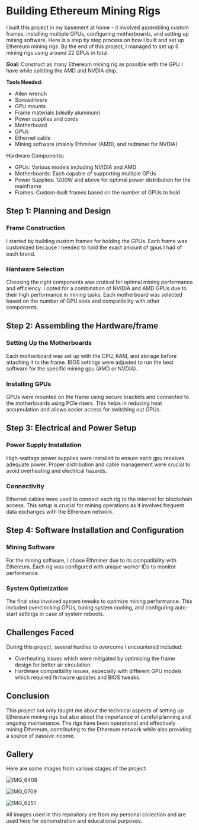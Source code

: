 # Building Ethereum Mining Rigs

I built this project in my basement at home - it involved assembling custom frames, installing multiple GPUs, configuring motherboards, and setting up mining software. Here is a step by step process on how I built and set up Ethereum mining rigs. By the end of this project, I managed to set up 6 mining rigs using around 22 GPUs in total.


**Goal:** Construct as many Ethereum mining rig as possible with the GPU I have while splitting the AMD and NVDIA chip.

**Tools Needed:**
- Allen wrench
- Screwdrivers
- GPU mounts
- Frame materials (ideally aluminum)
- Power supplies and cords
- Motherboard
- GPUs
- Ethernet cable
- Mining software (mainly Ethminer (AMD), and redminer for NVDIA)

Hardware Components:
- GPUs: Various models including NVIDIA and AMD
- Motherboards: Each capable of supporting multiple GPUs
- Power Supplies: 1200W and above for optimal power distribution for the mainframe
- Frames: Custom-built frames based on the number of GPUs to hold 

## Step 1: Planning and Design

### Frame Construction
I started by building custom frames for holding the GPUs. Each frame was customized because I needed to hold the exact amount of gpus I had of each brand.

### Hardware Selection
Choosing the right components was crutical for optimal mining performance and efficiency. I opted for a combination of NVIDIA and AMD GPUs due to their high performance in mining tasks. Each motherboard was selected based on the number of GPU slots and compatibility with other components.

## Step 2: Assembling the Hardware/frame

### Setting Up the Motherboards
Each motherboard was set up with the CPU, RAM, and storage before attaching it to the frame. BIOS settings were adjusted to run the best software for the specific mining gpu (AMD or NVDIA).

### Installing GPUs
GPUs were mounted on the frame using secure brackets and connected to the motherboards using PCIe risers. This helps in reducing heat accumulation and allows easier access for switching out GPUs.

## Step 3: Electrical and Power Setup

### Power Supply Installation
High-wattage power supplies were installed to ensure each gpu receives adequate power. Proper distribution and cable management were crucial to avoid overheating and electrical hazards.

### Connectivity
Ethernet cables were used to connect each rig to the internet for blockchain access. This setup is crucial for mining operations as it involves frequent data exchanges with the Ethereum network.

## Step 4: Software Installation and Configuration

### Mining Software
For the mining software, I chose Ethminer due to its compatibility with Ethereum. Each rig was configured with unique worker IDs to monitor performance.

### System Optimization
The final step involved system tweaks to optimize mining performance. This included overclocking GPUs, tuning system cooling, and configuring auto-start settings in case of system reboots.

## Challenges Faced

During this project, several hurdles to overcome I encountered included:
- Overheating issues which were mitigated by optimizing the frame design for better air circulation.
- Hardware compatibility issues, especially with different GPU models which required firmware updates and BIOS tweaks.

## Conclusion

This project not only taught me about the technical aspects of setting up Ethereum mining rigs but also about the importance of careful planning and ongoing maintenance. The rigs have been operational and effectively mining Ethereum, contributing to the Ethereum network while also providing a source of passive income.

## Gallery

Here are some images from various stages of the project:

![IMG_6408](https://github.com/user-attachments/assets/267eeaeb-f734-4b11-ad89-bb6d4295e8e4)

![IMG_0709](https://github.com/user-attachments/assets/921728d7-acc5-45b0-abb5-a259879e62ad)

![IMG_6251](https://github.com/user-attachments/assets/ab7337b8-511d-411b-a732-04928ba5d258)


All images used in this repository are from my personal collection and are used here for demonstration and educational purposes.


